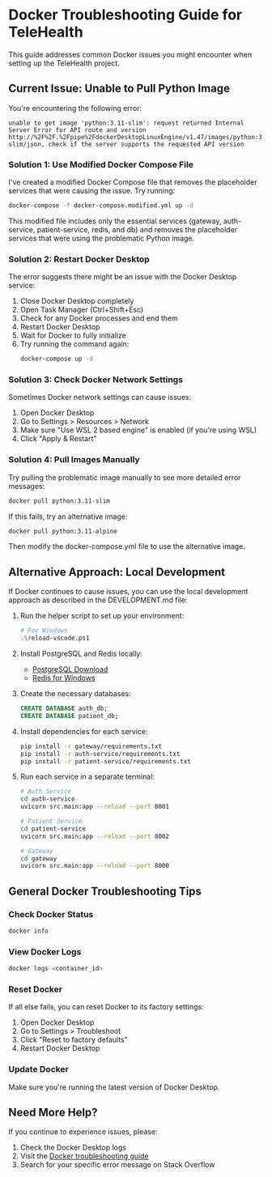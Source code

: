 # Docker Troubleshooting Guide for TeleHealth

This guide addresses common Docker issues you might encounter when setting up the TeleHealth project.

## Current Issue: Unable to Pull Python Image

You're encountering the following error:
```
unable to get image 'python:3.11-slim': request returned Internal Server Error for API route and version http://%2F%2F.%2Fpipe%2FdockerDesktopLinuxEngine/v1.47/images/python:3.11-slim/json, check if the server supports the requested API version
```

### Solution 1: Use Modified Docker Compose File

I've created a modified Docker Compose file that removes the placeholder services that were causing the issue. Try running:

```bash
docker-compose -f docker-compose.modified.yml up -d
```

This modified file includes only the essential services (gateway, auth-service, patient-service, redis, and db) and removes the placeholder services that were using the problematic Python image.

### Solution 2: Restart Docker Desktop

The error suggests there might be an issue with the Docker Desktop service:

1. Close Docker Desktop completely
2. Open Task Manager (Ctrl+Shift+Esc)
3. Check for any Docker processes and end them
4. Restart Docker Desktop
5. Wait for Docker to fully initialize
6. Try running the command again:
   ```bash
   docker-compose up -d
   ```

### Solution 3: Check Docker Network Settings

Sometimes Docker network settings can cause issues:

1. Open Docker Desktop
2. Go to Settings > Resources > Network
3. Make sure "Use WSL 2 based engine" is enabled (if you're using WSL)
4. Click "Apply & Restart"

### Solution 4: Pull Images Manually

Try pulling the problematic image manually to see more detailed error messages:

```bash
docker pull python:3.11-slim
```

If this fails, try an alternative image:

```bash
docker pull python:3.11-alpine
```

Then modify the docker-compose.yml file to use the alternative image.

## Alternative Approach: Local Development

If Docker continues to cause issues, you can use the local development approach as described in the DEVELOPMENT.md file:

1. Run the helper script to set up your environment:
   ```bash
   # For Windows
   .\reload-vscode.ps1
   ```

2. Install PostgreSQL and Redis locally:
   - [PostgreSQL Download](https://www.postgresql.org/download/)
   - [Redis for Windows](https://github.com/tporadowski/redis/releases)

3. Create the necessary databases:
   ```sql
   CREATE DATABASE auth_db;
   CREATE DATABASE patient_db;
   ```

4. Install dependencies for each service:
   ```bash
   pip install -r gateway/requirements.txt
   pip install -r auth-service/requirements.txt
   pip install -r patient-service/requirements.txt
   ```

5. Run each service in a separate terminal:
   ```bash
   # Auth Service
   cd auth-service
   uvicorn src.main:app --reload --port 8001

   # Patient Service
   cd patient-service
   uvicorn src.main:app --reload --port 8002

   # Gateway
   cd gateway
   uvicorn src.main:app --reload --port 8000
   ```

## General Docker Troubleshooting Tips

### Check Docker Status
```bash
docker info
```

### View Docker Logs
```bash
docker logs <container_id>
```

### Reset Docker
If all else fails, you can reset Docker to its factory settings:
1. Open Docker Desktop
2. Go to Settings > Troubleshoot
3. Click "Reset to factory defaults"
4. Restart Docker Desktop

### Update Docker
Make sure you're running the latest version of Docker Desktop.

## Need More Help?

If you continue to experience issues, please:
1. Check the Docker Desktop logs
2. Visit the [Docker troubleshooting guide](https://docs.docker.com/desktop/troubleshoot/overview/)
3. Search for your specific error message on Stack Overflow
